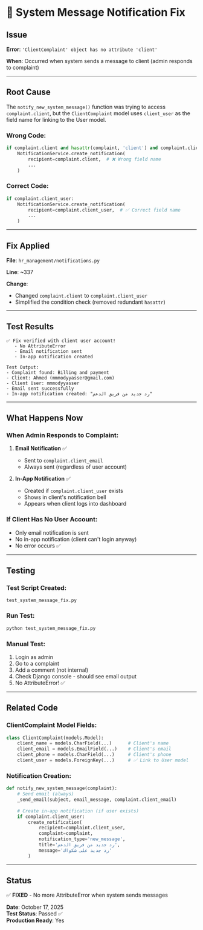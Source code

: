 # 🔧 System Message Notification Fix

## Issue
**Error**: `'ClientComplaint' object has no attribute 'client'`

**When**: Occurred when system sends a message to client (admin responds to complaint)

---

## Root Cause

The `notify_new_system_message()` function was trying to access `complaint.client`, but the `ClientComplaint` model uses `client_user` as the field name for linking to the User model.

### Wrong Code:
```python
if complaint.client and hasattr(complaint, 'client') and complaint.client:
    NotificationService.create_notification(
        recipient=complaint.client,  # ❌ Wrong field name
        ...
    )
```

### Correct Code:
```python
if complaint.client_user:
    NotificationService.create_notification(
        recipient=complaint.client_user,  # ✅ Correct field name
        ...
    )
```

---

## Fix Applied

**File**: `hr_management/notifications.py`

**Line**: ~337

**Change**: 
- Changed `complaint.client` to `complaint.client_user`
- Simplified the condition check (removed redundant `hasattr`)

---

## Test Results

```
✅ Fix verified with client user account!
   - No AttributeError
   - Email notification sent
   - In-app notification created

Test Output:
- Complaint found: Billing and payment
- Client: Ahmed (mmmodyyasser@gmail.com)
- Client User: mmmodyyasser
- Email sent successfully
- In-app notification created: "رد جديد من فريق الدعم"
```

---

## What Happens Now

### When Admin Responds to Complaint:

1. **Email Notification** ✅
   - Sent to `complaint.client_email`
   - Always sent (regardless of user account)

2. **In-App Notification** ✅
   - Created if `complaint.client_user` exists
   - Shows in client's notification bell
   - Appears when client logs into dashboard

### If Client Has No User Account:
- Only email notification is sent
- No in-app notification (client can't login anyway)
- No error occurs ✅

---

## Testing

### Test Script Created:
`test_system_message_fix.py`

### Run Test:
```bash
python test_system_message_fix.py
```

### Manual Test:
1. Login as admin
2. Go to a complaint
3. Add a comment (not internal)
4. Check Django console - should see email output
5. No AttributeError! ✅

---

## Related Code

### ClientComplaint Model Fields:
```python
class ClientComplaint(models.Model):
    client_name = models.CharField(...)      # Client's name
    client_email = models.EmailField(...)    # Client's email
    client_phone = models.CharField(...)     # Client's phone
    client_user = models.ForeignKey(...)     # ✅ Link to User model
```

### Notification Creation:
```python
def notify_new_system_message(complaint):
    # Send email (always)
    _send_email(subject, email_message, complaint.client_email)
    
    # Create in-app notification (if user exists)
    if complaint.client_user:
        create_notification(
            recipient=complaint.client_user,
            complaint=complaint,
            notification_type='new_message',
            title='رد جديد من فريق الدعم',
            message='رد جديد على شكواك'
        )
```

---

## Status

✅ **FIXED** - No more AttributeError when system sends messages

**Date**: October 17, 2025  
**Test Status**: Passed ✅  
**Production Ready**: Yes

